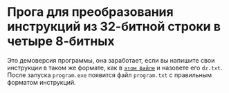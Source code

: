 # Прога для преобразования инструкций из 32-битной строки в четыре 8-битных

Это демоверсия программы, она заработает, если вы напишите свои инструкции в таком же формате, как в [`этом файле`](your_dz.txt) и назовете его `dz.txt`. После запуска `program.exe` появится файл `program.txt` с правильным форматом инструкций.
